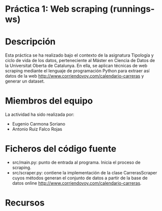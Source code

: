 # Práctica 1: Web scraping (runnings-ws)


# Descripción

Esta práctica se ha realizado bajo el contexto de la asignatura Tipología y ciclo de vida de los datos, perteneciente al Máster en Ciencia de Datos de la Universitat Oberta de Catalunya. En ella, se aplican técnicas de web scraping mediante el lenguaje de programación Python para extraer así datos de la web http://www.corriendovoy.com/calendario-carreras y generar un dataset.

# Miembros del equipo

La actividad ha sido realizada por:
- Eugenio Carmona Soriano
- Antonio Ruiz Falco Rojas

# Ficheros del código fuente

- src/main.py: punto de entrada al programa. Inicia el proceso de scraping.
- src/scraper.py: contiene la implementación de la clase CarrerasScraper cuyos métodos generan el conjunto de datos a partir de la base de datos online http://www.corriendovoy.com/calendario-carreras.

# Recursos

